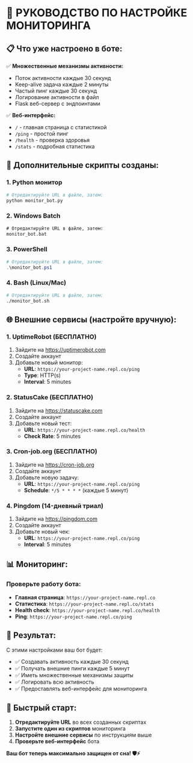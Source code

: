 # 🚀 РУКОВОДСТВО ПО НАСТРОЙКЕ МОНИТОРИНГА

## 📋 Что уже настроено в боте:

✅ **Множественные механизмы активности:**
- Поток активности каждые 30 секунд
- Keep-alive задача каждые 2 минуты
- Частый пинг каждые 30 секунд
- Логирование активности в файл
- Flask веб-сервер с эндпоинтами

✅ **Веб-интерфейс:**
- `/` - главная страница с статистикой
- `/ping` - простой пинг
- `/health` - проверка здоровья
- `/stats` - подробная статистика

## 🔧 Дополнительные скрипты созданы:

### 1. Python монитор
```bash
# Отредактируйте URL в файле, затем:
python monitor_bot.py
```

### 2. Windows Batch
```cmd
# Отредактируйте URL в файле, затем:
monitor_bot.bat
```

### 3. PowerShell
```powershell
# Отредактируйте URL в файле, затем:
.\monitor_bot.ps1
```

### 4. Bash (Linux/Mac)
```bash
# Отредактируйте URL в файле, затем:
./monitor_bot.sh
```

## 🌐 Внешние сервисы (настройте вручную):

### 1. UptimeRobot (БЕСПЛАТНО)
1. Зайдите на https://uptimerobot.com
2. Создайте аккаунт
3. Добавьте новый монитор:
   - **URL**: `https://your-project-name.repl.co/ping`
   - **Type**: HTTP(s)
   - **Interval**: 5 minutes

### 2. StatusCake (БЕСПЛАТНО)
1. Зайдите на https://statuscake.com
2. Создайте аккаунт
3. Добавьте новый тест:
   - **URL**: `https://your-project-name.repl.co/health`
   - **Check Rate**: 5 minutes

### 3. Cron-job.org (БЕСПЛАТНО)
1. Зайдите на https://cron-job.org
2. Создайте аккаунт
3. Добавьте новую задачу:
   - **URL**: `https://your-project-name.repl.co/ping`
   - **Schedule**: `*/5 * * * *` (каждые 5 минут)

### 4. Pingdom (14-дневный триал)
1. Зайдите на https://pingdom.com
2. Создайте аккаунт
3. Добавьте новый чек:
   - **URL**: `https://your-project-name.repl.co/ping`
   - **Interval**: 5 minutes

## 📊 Мониторинг:

### Проверьте работу бота:
- **Главная страница**: `https://your-project-name.repl.co`
- **Статистика**: `https://your-project-name.repl.co/stats`
- **Health check**: `https://your-project-name.repl.co/health`
- **Ping**: `https://your-project-name.repl.co/ping`

## 🎯 Результат:

С этими настройками ваш бот будет:
- ✅ Создавать активность каждые 30 секунд
- ✅ Получать внешние пинги каждые 5 минут
- ✅ Иметь множественные механизмы защиты
- ✅ Логировать всю активность
- ✅ Предоставлять веб-интерфейс для мониторинга

## 🚀 Быстрый старт:

1. **Отредактируйте URL** во всех созданных скриптах
2. **Запустите один из скриптов** мониторинга
3. **Настройте внешние сервисы** по инструкциям выше
4. **Проверьте веб-интерфейс** бота

**Ваш бот теперь максимально защищен от сна! 🛡️⚡**
